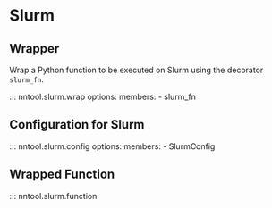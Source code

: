 # Slurm

## Wrapper

Wrap a Python function to be executed on Slurm using the decorator `slurm_fn`.

::: nntool.slurm.wrap
    options:
      members:
        - slurm_fn

## Configuration for Slurm

::: nntool.slurm.config
    options:
        members:
            - SlurmConfig

## Wrapped Function

::: nntool.slurm.function
